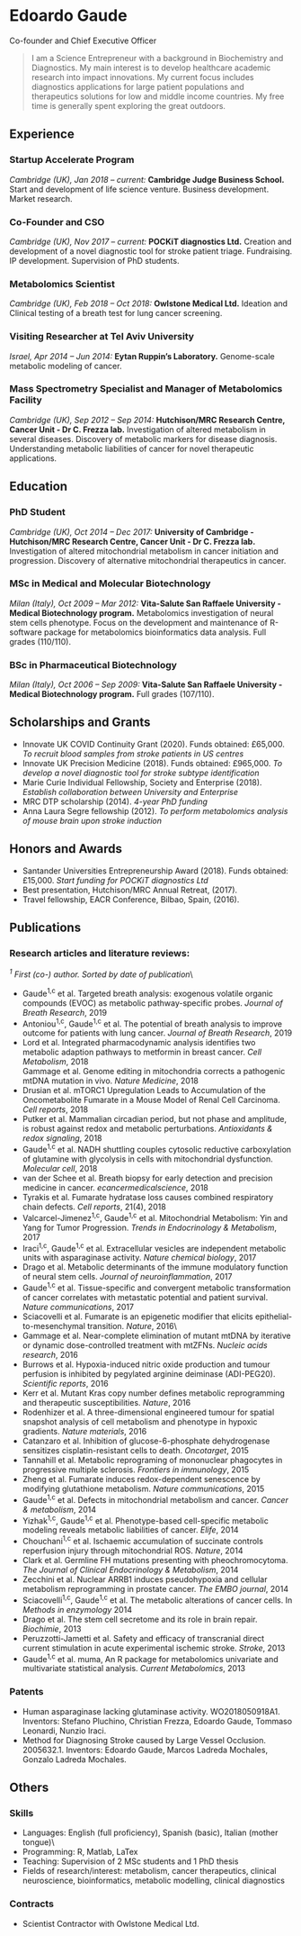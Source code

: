 # Edoardo Gaude

Co-founder and Chief Executive Officer

> I am a Science Entrepreneur with a background in Biochemistry and Diagnostics. My main interest is to develop healthcare academic research into impact innovations. My current focus includes diagnostics applications for large patient populations and therapeutics solutions for low and middle income countries. My free time is generally spent exploring the great outdoors.

## Experience

### Startup Accelerate Program

*Cambridge (UK), Jan 2018 – current:* **Cambridge Judge Business School.** Start and development of life science venture. Business development. Market research.

### Co-Founder and CSO

*Cambridge (UK), Nov 2017 – current:* **POCKiT diagnostics Ltd.** Creation and development of a novel diagnostic tool for stroke patient triage. Fundraising. IP development. Supervision of PhD students.

### Metabolomics Scientist

*Cambridge (UK), Feb 2018 – Oct 2018:* **Owlstone Medical Ltd.** Ideation and Clinical testing of a breath test for lung cancer screening.

### Visiting Researcher at Tel Aviv University

*Israel, Apr 2014 – Jun 2014:* **Eytan Ruppin’s Laboratory.** Genome-scale metabolic modeling of cancer.

### Mass Spectrometry Specialist and Manager of Metabolomics Facility

*Cambridge (UK), Sep 2012 – Sep 2014:* **Hutchison/MRC Research Centre, Cancer Unit - Dr C. Frezza lab.** Investigation of altered metabolism in several diseases. Discovery of metabolic markers for disease diagnosis. Understanding metabolic liabilities of cancer for novel therapeutic applications.

## Education

### PhD Student

*Cambridge (UK), Oct 2014 – Dec 2017:* **University of Cambridge - Hutchison/MRC Research Centre, Cancer Unit - Dr C. Frezza lab.** Investigation of altered mitochondrial metabolism in cancer initiation and progression. Discovery of alternative mitochondrial therapeutics in cancer.

### MSc in Medical and Molecular Biotechnology

*Milan (Italy), Oct 2009 – Mar 2012:* **Vita-Salute San Raffaele University - Medical Biotechnology program.** Metabolomics investigation of neural stem cells phenotype. Focus on the development and maintenance of R-software package for metabolomics bioinformatics data analysis.
Full grades (110/110).

### BSc in Pharmaceutical Biotechnology

*Milan (Italy), Oct 2006 – Sep 2009:* **Vita-Salute San Raffaele University - Medical Biotechnology program.** Full grades (107/110).

## Scholarships and Grants

* Innovate UK COVID Continuity Grant (2020). Funds obtained: £65,000. *To recruit blood samples from stroke patients in US centres*
* Innovate UK Precision Medicine (2018). Funds obtained: £965,000. *To develop a novel diagnostic tool for stroke subtype identification*
* Marie Curie Individual Fellowship, Society and Enterprise (2018). *Establish collaboration between University and Enterprise*
* MRC DTP scholarship (2014). *4-year PhD funding*
* Anna Laura Segre fellowship (2012). *To perform metabolomics analysis of mouse brain upon stroke induction*

## Honors and Awards

* Santander Universities Entrepreneurship Award (2018). Funds obtained: £15,000. *Start funding for POCKiT diagnostics Ltd*
* Best presentation, Hutchison/MRC Annual Retreat, (2017).
* Travel fellowship, EACR Conference, Bilbao, Spain, (2016).

## Publications

### Research articles and literature reviews:

*<sup>1</sup> First (co-) author. Sorted by date of publication*\
* Gaude<sup>1,c</sup> et al. Targeted breath analysis: exogenous volatile organic compounds (EVOC) as metabolic pathway-specific probes. *Journal of Breath Research*, 2019
* Antoniou<sup>1,c</sup>, Gaude<sup>1,c</sup> et al. The potential of breath analysis to improve outcome for patients with lung cancer. *Journal of Breath Research*, 2019
* Lord et al. Integrated pharmacodynamic analysis identifies two metabolic adaption pathways to metformin in breast cancer. *Cell Metabolism*, 2018\
Gammage et al. Genome editing in mitochondria corrects a pathogenic mtDNA mutation in vivo. *Nature Medicine*, 2018
* Drusian et al. mTORC1 Upregulation Leads to Accumulation of the Oncometabolite Fumarate in a Mouse Model of Renal Cell Carcinoma. *Cell reports*, 2018
* Putker et al. Mammalian circadian period, but not phase and amplitude, is robust against redox and metabolic perturbations. *Antioxidants & redox signaling*, 2018
* Gaude<sup>1,c</sup> et al. NADH shuttling couples cytosolic reductive carboxylation of glutamine with glycolysis in cells with mitochondrial dysfunction. *Molecular cell*, 2018
* van der Schee et al. Breath biopsy for early detection and precision medicine in cancer. *ecancermedicalscience*, 2018
* Tyrakis et al. Fumarate hydratase loss causes combined respiratory chain defects. *Cell reports*, 21(4), 2018
* Valcarcel-Jimenez<sup>1,c</sup>,  Gaude<sup>1,c</sup> et al. Mitochondrial Metabolism: Yin and Yang for Tumor Progression. *Trends in Endocrinology & Metabolism*, 2017
* Iraci<sup>1,c</sup>, Gaude<sup>1,c</sup> et al. Extracellular vesicles are independent metabolic units with asparaginase activity. *Nature chemical biology*, 2017
* Drago et al. Metabolic determinants of the immune modulatory function of neural stem cells. *Journal of neuroinflammation*, 2017
* Gaude<sup>1,c</sup> et al. Tissue-specific and convergent metabolic transformation of cancer correlates with metastatic potential and patient survival. *Nature communications*, 2017
* Sciacovelli et al. Fumarate is an epigenetic modifier that elicits epithelial-to-mesenchymal transition. *Nature*, 2016\
* Gammage et al. Near-complete elimination of mutant mtDNA by iterative or dynamic dose-controlled treatment with mtZFNs. *Nucleic acids research*, 2016
* Burrows et al. Hypoxia-induced nitric oxide production and tumour perfusion is inhibited by pegylated arginine deiminase (ADI-PEG20). *Scientific reports*, 2016
* Kerr et al. Mutant Kras copy number defines metabolic reprogramming and therapeutic susceptibilities. *Nature*, 2016
* Rodenhizer et al. A three-dimensional engineered tumour for spatial snapshot analysis of cell metabolism and phenotype in hypoxic gradients. *Nature materials*, 2016
* Catanzaro et al. Inhibition of glucose-6-phosphate dehydrogenase sensitizes cisplatin-resistant cells to death. *Oncotarget*, 2015
* Tannahill et al. Metabolic reprograming of mononuclear phagocytes in progressive multiple sclerosis. *Frontiers in immunology*, 2015
* Zheng et al. Fumarate induces redox-dependent senescence by modifying glutathione metabolism. *Nature communications*, 2015
* Gaude<sup>1,c</sup> et al. Defects in mitochondrial metabolism and cancer. *Cancer & metabolism*, 2014
* Yizhak<sup>1,c</sup>, Gaude<sup>1,c</sup> et al. Phenotype-based cell-specific metabolic modeling reveals metabolic liabilities of cancer. *Elife*, 2014
* Chouchani<sup>1,c</sup> et al. Ischaemic accumulation of succinate controls reperfusion injury through mitochondrial ROS. *Nature*, 2014
* Clark et al. Germline FH mutations presenting with pheochromocytoma. *The Journal of Clinical Endocrinology & Metabolism*, 2014
* Zecchini et al. Nuclear ARRB1 induces pseudohypoxia and cellular metabolism reprogramming in prostate cancer. *The EMBO journal*, 2014
* Sciacovelli<sup>1,c</sup>, Gaude<sup>1,c</sup> et al. The metabolic alterations of cancer cells. In *Methods in enzymology* 2014
* Drago et al. The stem cell secretome and its role in brain repair. *Biochimie*, 2013
* Peruzzotti-Jametti et al. Safety and efficacy of transcranial direct current stimulation in acute experimental ischemic stroke. *Stroke*, 2013
* Gaude<sup>1,c</sup> et al. muma, An R package for metabolomics univariate and multivariate statistical analysis. *Current Metabolomics*, 2013

### Patents

* Human asparaginase lacking glutaminase activity. WO2018050918A1. Inventors: Stefano Pluchino, Christian Frezza, Edoardo Gaude, Tommaso Leonardi, Nunzio Iraci.
* Method for Diagnosing Stroke caused by Large Vessel Occlusion. 2005632.1. Inventors: Edoardo Gaude, Marcos Ladreda Mochales, Gonzalo Ladreda Mochales.

## Others

### Skills

* Languages: English (full proficiency), Spanish (basic), Italian (mother tongue)\
* Programming: R, Matlab, LaTex
* Teaching: Supervision of 2 MSc students and 1 PhD thesis
* Fields of research/interest: metabolism, cancer therapeutics, clinical neuroscience, bioinformatics, metabolic modelling, clinical diagnostics

### Contracts

* Scientist Contractor with Owlstone Medical Ltd.

